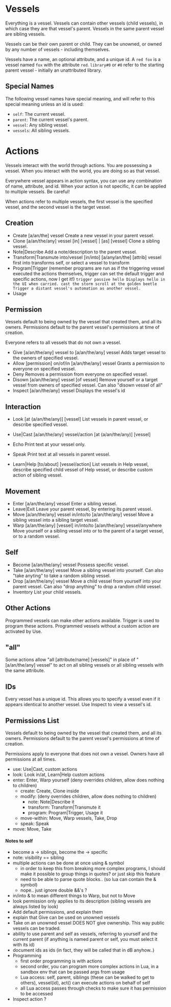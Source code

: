 # Vessels

Everything is a vessel. Vessels can contain other vessels (child vessels), in
which case they are that vessel's parent. Vessels in the same parent vessel are
sibling vessels.

Vessels can be their own parent or child. They can be unowned, or owned by any
number of vessels - including themselves.

Vessels have a name, an optional attribute, and a unique id. A `red fox` is a
vessel named `fox` with the attribute `red`. `library#0` or `#0` refer to the
starting parent vessel - initially an unattributed library.

## Special Names

The following vessel names have special meaning, and will refer to this special
meaning unless an id is used:

- `self`: The current vessel.
- `parent`: The current vessel's parent.
- `vessel`: Any sibling vessel.
- `vessels`: All sibling vessels.

# Actions

Vessels interact with the world through actions. You are possessing a vessel.
When you interact with the world, you are doing so as that vessel.

Everywhere vessel appears in action syntax, you can use any combination of name,
attribute, and id. When your action is not specific, it can be applied to
multiple vessels. Be careful!

When actions refer to multiple vessels, the first vessel is the specified
vessel, and the second vessel is the target vessel.

## Creation

- Create [a/an/the] vessel
  Create a new vessel in your parent vessel.
- Clone [a/an/the/any] vessel [in] [vessel] | [as] [vessel]
  Clone a sibling vessel.
- Note|Describe
  Add a note/description to the parent vessel.
- Transform|Transmute into/vessel [in/into] [a/any/an/the] [attrib] vessel
  first into transforms self, or select a vessel to transform
- Program|Trigger
  (remember programs are run as if the triggering vessel executed the actions
  themselves, trigger can set the default trigger and specific actions, now I
  get it!)
  `trigger passive hello Displays hello in the UI when carried.
  cast the storm scroll at the golden beetle Trigger a distant vessel's automation as another vessel.`
- Usage

## Permission

Vessels default to being owned by the vessel that created them, and all its
owners. Permissions default to the parent vessel's permissions at time of
creation.

Everyone refers to all vessels that do not own a vessel.

- Give [a/an/the/any] vessel to [a/an/the/any] vessel
  Adds target vessel to the owners of specified vessel.
- Allow [permission] on/of/in [a/an/the/any] vessel
  Grants a permission to everyone on specified vessel.
- Deny
  Removes a permission from everyone on specified vessel.
- Disown [a/an/the/any] vessel [of vessel]
  Remove yourself or a target vessel from owners of specified vessel. Can also
  "disown vessel of all"
- Inspect [a/an/the/any] vessel
  Displays the vessel's id

## Interaction

- Look [at (a/an/the/any)] [vessel]
  List vessels in parent vessel, or describe specified vessel.
- Use|Cast [a/an/the/any] vessel/action [at (a/an/the/any)] [vessel]

- Echo
  Print text at your vessel only.
- Speak
  Print text at all vessels in parent vessel.
- Learn|Help [to/about] [vessel/action]
  List vessels in Help vessel, describe specified child vessel of Help
  vessel, or describe custom action of sibling vessel.

## Movement

- Enter [a/an/the/any] vessel
  Enter a sibling vessel.
- Leave|Exit
  Leave your parent vessel, by entering its parent vessel.
- Move [a/an/the/any] vessel in/into/to [a/an/the/any] vessel
  Move a sibling vessel into a sibling target vessel.
- Warp [a/an/the/any] [vessel] in/into/to [a/an/the/any] vessel/anywhere
  Move yourself or a sibling vessel into or to the parent of a target vessel, or
  to a random vessel.

## Self

- Become [a/an/the/any] vessel
  Possess specific vessel.
- Take [a/an/the/any] vessel
  Move a sibling vessel into yourself. Can also "take anyting" to take a random
  sibling vessel.
- Drop [a/an/the/any] vessel
  Move a child vessel from yourself into your parent vessel. Can also
  "drop anything" to drop a random child vessel.
- Inventory
  List your child vessels.

## Other Actions

Programmed vessels can make other actions available. Trigger is used to program
these actions. Programmed vessels without a custom action are activated by Use.

## "all"

Some actions allow "all [attribute/name] [vessels]" in place of
"[a/an/the/any] vessel" to act on all sibling vessels or all sibling vessels
with the same attribute.

## IDs

Every vessel has a unique id. This allows you to specify a vessel even if it
appears identical to another vessel. Use Inspect to view a vessel's id.

## Permissions List

Vessels default to being owned by the vessel that created them, and all its
owners. Permissions default to the parent vessel's permissions at time of
creation.

Permissions apply to everyone that does not own a vessel. Owners have all
permissions at all times.

- use: Use|Cast, custom actions
- look: Look in/at, Learn|Help custom actions
- enter: Enter, Warp yourself (deny overrides children, allow does nothing to
  children)
  - create: Create, Clone inside
  - modify: (deny overrides children, allow does nothing to children)
    - note: Note|Describe it
    - transform: Transform|Transmute it
    - program: Program|Trigger, Usage it
  - move-within: Move, Warp vessels, Take, Drop
  - speak: Speak
- move: Move, Take

#### Notes to self

- become a -> siblings, become the -> specific
- note: visibility == sibling
- multiple actions can be done at once using & symbol
  - in order to keep this from breaking more complex programs, I should make it
    possible to group things in quotes? or just skip this feature
  - need to be able to parse quote blocks.. (so lua can contain the & symbol)
  - nope.. just ignore double &&'s ?
- in/into & to mean different things to Warp, but not to Move
- look permission only applies to its description (sibling vessels are always
  listed by look)
- Add default permissions, and explain them
- explain that Give can be used on unowned vessels
- Take on an unowned vessel DOES NOT give ownership. This way public vessels can
  be traded.
- ability to use parent and self as vessels, referring to yourself and the
  current parent (if anything is named parent or self, you must select it with
  its id)
- document ids as ids (in fact, they will be called that in dB anyhow..)
- Programming
  - first order programming is with actions
  - second order, you can program more complex actions in Lua, in a sandbox env
    that can be passed args from usage
  - Lua access: self, parent, siblings (these can be walked to get to others),
    vessel(id), act() can execute actions on behalf of self
  - all Lua access passes through checks to make sure it has permission to be
    accessed
- Inspect action ?

